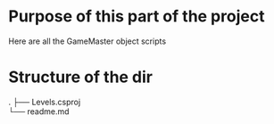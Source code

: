 # Purpose of this part of the project
Here are all the GameMaster object scripts

# Structure of the dir
.
├── Levels.csproj   
└── readme.md   
